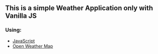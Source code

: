 ## This is a simple Weather Application only with Vanilla JS

### Using:

- [JavaScript](https://developer.mozilla.org/pt-BR/docs/Web/JavaScript)
- [Open Weather Map](https://openweathermap.org)
